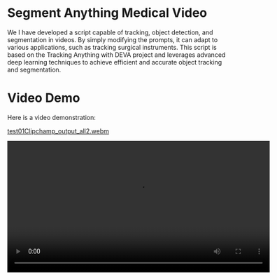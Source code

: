 # Segment Anything Medical Video
We I have developed a script capable of tracking, object detection, and segmentation in videos. By simply modifying the prompts, it can adapt to various applications, such as tracking surgical instruments. This script is based on the Tracking Anything with DEVA project and leverages advanced deep learning techniques to achieve efficient and accurate object tracking and segmentation.

# Video Demo

Here is a video demonstration:

[test01Clipchamp_output_all2.webm](https://github.com/ZirongLiu/SegmentAnythingMedicalVideo/assets/88203748/fcb03fca-fea2-478f-8022-42e94e04d66b)

<video width="600" controls>
  <source src="video/test01Clipchamp_output_all2.webm" type="video/webm">
  Your browser does not support the video tag.
</video>

